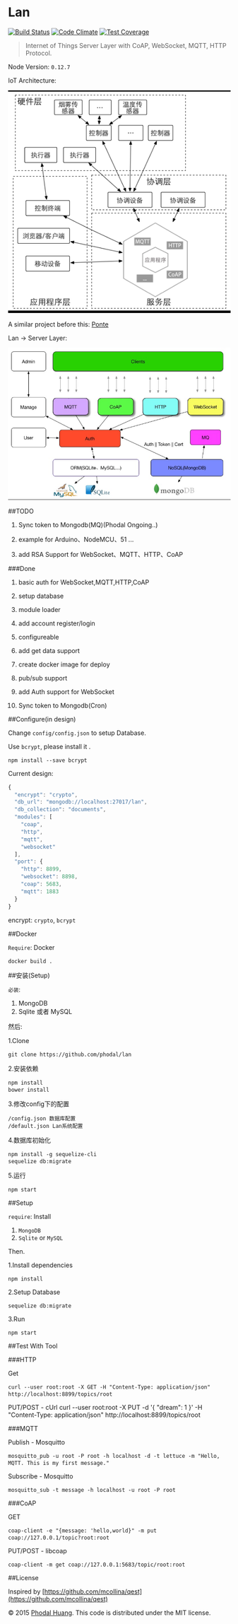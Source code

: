 # Lan

[![Build Status](https://travis-ci.org/phodal/lan.svg?branch=master)](https://travis-ci.org/phodal/lan)
[![Code Climate](https://codeclimate.com/github/phodal/lan/badges/gpa.svg)](https://codeclimate.com/github/phodal/lan)
[![Test Coverage](https://codeclimate.com/github/phodal/lan/badges/coverage.svg)](https://codeclimate.com/github/phodal/lan/coverage)

> Internet of Things Server Layer with CoAP, WebSocket, MQTT, HTTP Protocol.

Node Version: ``0.12.7``

IoT Architecture: 

![IoT Struct](docs/struct_full.png)

A similar project before this: [Ponte](https://github.com/eclipse/ponte)

Lan -> Server Layer:

![Lan Struct](docs/iot.jpg)

##TODO

1. Sync token to Mongodb(MQ)(Phodal Ongoing..)

2. example for Arduino、NodeMCU、51 ...

3. add RSA Support for WebSocket、MQTT、HTTP、CoAP

###Done

1. basic auth for WebSocket,MQTT,HTTP,CoAP

2. setup database

3. module loader

4. add account register/login

5. configureable

6. add get data support

7. create docker image for deploy

8. pub/sub support

9. add Auth support for WebSocket

10. Sync token to Mongodb(Cron)

##Configure(in design)

Change ``config/config.json`` to setup Database.

Use ``bcrypt``, please install it .

    npm install --save bcrypt

Current design:

```javascript
{
  "encrypt": "crypto",
  "db_url": "mongodb://localhost:27017/lan",
  "db_collection": "documents",
  "modules": [
    "coap",
    "http",
    "mqtt",
    "websocket"
  ],
  "port": {
    "http": 8899,
    "websocket": 8898,
    "coap": 5683,
    "mqtt": 1883
  }
}
```

encrypt: ``crypto``, ``bcrypt``


##Docker

``Require``: Docker

    docker build .

##安装(Setup)

``必装``:

1. MongoDB
2. Sqlite 或者 MySQL

然后:

1.Clone

	git clone https://github.com/phodal/lan

2.安装依赖

    npm install
    bower install 
    
3.修改config下的配置

    /config.json 数据库配置
    /default.json Lan系统配置   

4.数据库初始化

    npm install -g sequelize-cli
    sequelize db:migrate
    
5.运行
 
    npm start    
    
##Setup

``require``: Install

1. ``MongoDB``
2. ``Sqlite`` or ``MySQL``

Then.

1.Install dependencies

    npm install

2.Setup Database

    sequelize db:migrate 

3.Run

    npm start

##Test With Tool

###HTTP 

Get 
    
    curl --user root:root -X GET -H "Content-Type: application/json" http://localhost:8899/topics/root

PUT/POST - cUrl
    curl --user root:root -X PUT -d '{ "dream": 1 }' -H "Content-Type: application/json" http://localhost:8899/topics/root


###MQTT 


Publish - Mosquitto

    mosquitto_pub -u root -P root -h localhost -d -t lettuce -m "Hello, MQTT. This is my first message."

Subscribe - Mosquitto

    mosquitto_sub -t message -h localhost -u root -P root

###CoAP 

GET

    coap-client -e "{message: 'hello,world}" -m put coap://127.0.0.1/topic?root:root

PUT/POST - libcoap

    coap-client -m get coap://127.0.0.1:5683/topic/root:root

##License

Inspired by [https://github.com/mcollina/qest](https://github.com/mcollina/qest)

© 2015 [Phodal Huang][phodal]. This code is distributed under the MIT license.

[phodal]:http://www.phodal.com/
